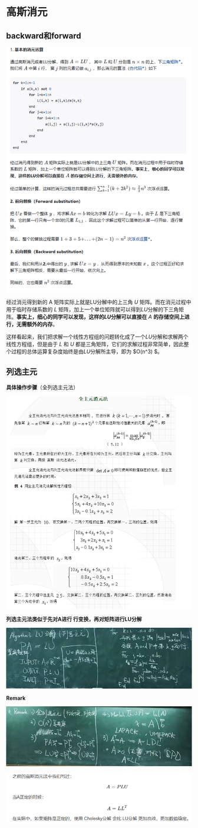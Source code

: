 # 高斯消元

## backward和forward 

![image-20240920164519501](../../Image/image-20240920164519501.png)

经过消元得到新的 A 矩阵实际上就是LU分解中的上三角 $U$ 矩阵。而在消元过程中用于临时存储系数的 $L$ 矩阵，加上一个单位矩阵就可以得到$LU$分解的下三角矩阵。**事实上，细心的同学可以发现，这样的$LU$分解可以直接在** $A$ **的存储空间上进行，无需额外的内存**。

这样看起来，我们把求解一个线性方程组的问题转化成了一个$LU$分解和求解两个线性方程组，但是由于 $L$ 和 $U$ 都是三角矩阵，它们的求解过程非常简单，因此整个过程的总体运算复杂度始终是由$LU$分解所主导，即为 $O(n^3) $。

## 列选主元

**具体操作步骤**（全列选主元法）

![image-20240920171248705](../../Image/image-20240920171248705.png)

**列选主元法类似于先对A进行 行变换，再对矩阵进行LU分解**

![image-20240920170808346](../../Image/image-20240920170808346.png)

**Remark**

![image-20240920170831420](../../Image/image-20240920170831420.png)

![image-20240920171026112](../../Image/image-20240920171026112.png)
